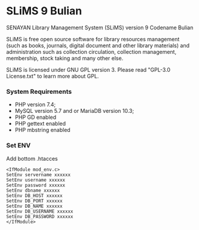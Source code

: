 SLiMS 9 Bulian
===============
SENAYAN Library Management System (SLiMS) version 9 Codename Bulian

SLiMS is free open source software for library resources management
(such as books, journals, digital document and other library materials)
and administration such as collection circulation, collection management,
membership, stock taking and many other else.

SLiMS is licensed under GNU GPL version 3. Please read "GPL-3.0 License.txt"
to learn more about GPL.

### System Requirements
- PHP version 7.4;
- MySQL version 5.7 and or MariaDB version 10.3;
- PHP GD enabled
- PHP gettext enabled
- PHP mbstring enabled

### Set ENV

Add bottom .htacces
```
<IfModule mod_env.c>
SetEnv servername xxxxxx
SetEnv username xxxxxx
SetEnv password xxxxxx
SetEnv dbname xxxxxx
SetEnv DB_HOST xxxxxx
SetEnv DB_PORT xxxxxx
SetEnv DB_NAME xxxxxx
SetEnv DB_USERNAME xxxxxx
SetEnv DB_PASSWORD xxxxxx
</IfModule>
```
